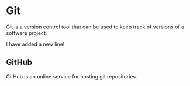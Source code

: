 # Git



Git is a version control tool that can be used to keep track of versions of a software project.

I have added a new line!

## GitHub



GitHub is an online service for hosting git repositories.

